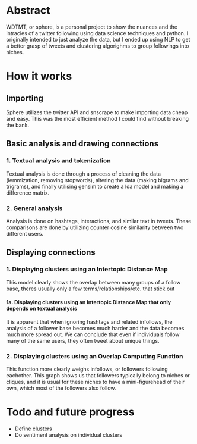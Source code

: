 # Abstract
WDTMT, or sphere, is a personal project to show the nuances and the intracies of a twitter following using data science techniques and python. I originally intended to just analyze the data, but I ended up using NLP to get a better grasp of tweets and clustering algorighms to group followings into niches. 
# How it works
## Importing
Sphere utilizes the twitter API and snscrape to make importing data cheap and easy. This was the most efficient method I could find without breaking the bank. 
## Basic analysis and drawing connections
### 1. Textual analysis and tokenization
Textual analysis is done through a process of cleaning the data (lemmization, removing stopwords), altering the data (making bigrams and trigrams), and finally utilising gensim to create a lda model and making a difference matrix. 
### 2. General analysis
Analysis is done on hashtags, interactions, and similar text in tweets. These comparisons are done by utilizing counter cosine similarity between two different users. 
## Displaying connections
### 1. Displaying clusters using an Intertopic Distance Map
This model clearly shows the overlap between many groups of a follow base, theres usually only a few terms/relationships/etc. that stick out
#### 1a. Displaying clusters using an Intertopic Distance Map that only depends on textual analysis
It is apparent that when ignoring hashtags and related infollows, the analysis of a follower base becomes much harder and the data becomes much more spread out. We can conclude that even if individuals follow many of the same users, they often tweet about unique things. 
### 2. Displaying clusters using an Overlap Computing Function 
This function more clearly weighs infollows, or followers following eachother. This graph shows us that followers typically belong to niches or cliques, and it is usual for these niches to have a mini-figurehead of their own, which most of the followers also follow.
# Todo and future progress
- Define clusters 
- Do sentiment analysis on individual clusters 
